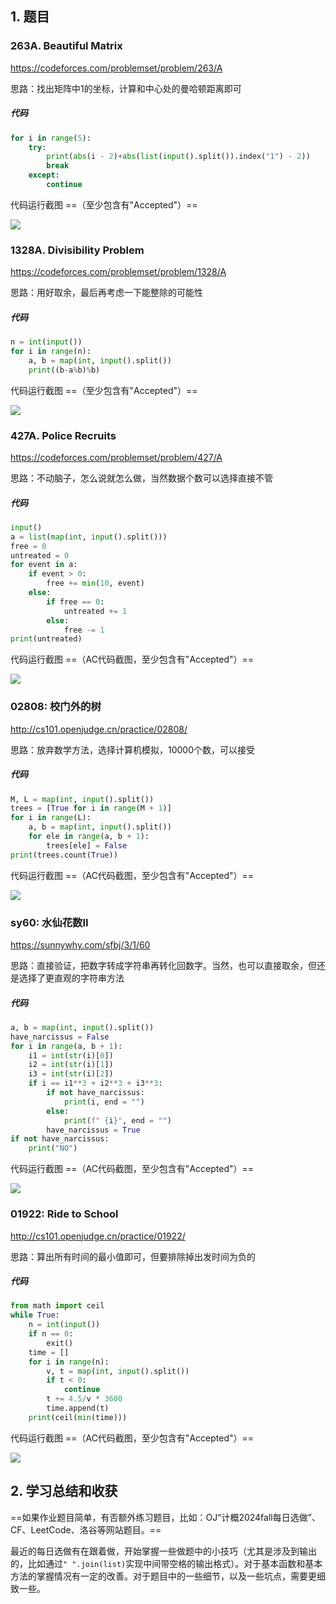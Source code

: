 ## 1. 题目

### 263A. Beautiful Matrix

https://codeforces.com/problemset/problem/263/A

思路：找出矩阵中1的坐标，计算和中心处的曼哈顿距离即可

##### 代码

```python
for i in range(5):
    try:
        print(abs(i - 2)+abs(list(input().split()).index("1") - 2))
        break
    except:
        continue
```

代码运行截图 ==（至少包含有"Accepted"）==

![](D:\My_Files\Python\pics\CF-263A.png)

### 1328A. Divisibility Problem

https://codeforces.com/problemset/problem/1328/A

思路：用好取余，最后再考虑一下能整除的可能性

##### 代码

```python
n = int(input())
for i in range(n):
    a, b = map(int, input().split())
    print((b-a%b)%b) 
```

代码运行截图 ==（至少包含有"Accepted"）==

![](D:\My_Files\Python\pics\CF-1328A.png)

### 427A. Police Recruits

https://codeforces.com/problemset/problem/427/A

思路：不动脑子，怎么说就怎么做，当然数据个数可以选择直接不管

##### 代码

```python
input()
a = list(map(int, input().split()))
free = 0
untreated = 0
for event in a:
    if event > 0:
        free += min(10, event)
    else:
        if free == 0:
            untreated += 1
        else:
            free -= 1
print(untreated)
```

代码运行截图 ==（AC代码截图，至少包含有"Accepted"）==

![](D:\My_Files\Python\pics\CF-427A.png)

### 02808: 校门外的树

http://cs101.openjudge.cn/practice/02808/

思路：放弃数学方法，选择计算机模拟，10000个数，可以接受

##### 代码

```python
M, L = map(int, input().split())
trees = [True for i in range(M + 1)]
for i in range(L):
    a, b = map(int, input().split())
    for ele in range(a, b + 1):
        trees[ele] = False
print(trees.count(True))
```

代码运行截图 ==（AC代码截图，至少包含有"Accepted"）==

![](D:\My_Files\Python\pics\OJ-02808.png)

### sy60: 水仙花数II

https://sunnywhy.com/sfbj/3/1/60

思路：直接验证，把数字转成字符串再转化回数字。当然，也可以直接取余，但还是选择了更直观的字符串方法

##### 代码

```python
a, b = map(int, input().split())
have_narcissus = False
for i in range(a, b + 1):
    i1 = int(str(i)[0])
    i2 = int(str(i)[1])
    i3 = int(str(i)[2])
    if i == i1**3 + i2**3 + i3**3:
        if not have_narcissus:
            print(i, end = "")
        else:
            print(f" {i}", end = "")
        have_narcissus = True
if not have_narcissus:
    print("NO")
```

代码运行截图 ==（AC代码截图，至少包含有"Accepted"）==

![](D:\My_Files\Python\pics\SY-60.png)

### 01922: Ride to School

http://cs101.openjudge.cn/practice/01922/

思路：算出所有时间的最小值即可，但要排除掉出发时间为负的

##### 代码

```python
from math import ceil
while True:
    n = int(input())
    if n == 0:
        exit()
    time = []
    for i in range(n):
        v, t = map(int, input().split())
        if t < 0:
            continue
        t += 4.5/v * 3600
        time.append(t)
    print(ceil(min(time)))
```

代码运行截图 ==（AC代码截图，至少包含有"Accepted"）==

![](D:\My_Files\Python\pics\OJ-01922.png)

## 2. 学习总结和收获

==如果作业题目简单，有否额外练习题目，比如：OJ“计概2024fall每日选做”、CF、LeetCode、洛谷等网站题目。==

最近的每日选做有在跟着做，开始掌握一些做题中的小技巧（尤其是涉及到输出的，比如通过`" ".join(list)`实现中间带空格的输出格式）。对于基本函数和基本方法的掌握情况有一定的改善。对于题目中的一些细节，以及一些坑点，需要更细致一些。
